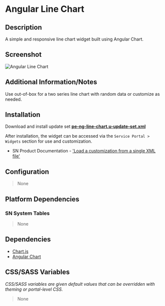 # Angular Line Chart

## Description

A simple and responsive line chart widget built using Angular Chart.

## Screenshot

![Angular Line Chart](https://raw.githubusercontent.com/platform-experience/serviceportal-widget-library/master/src/pe-ng-line-chart/images/pe-angular-line-chart.png)

## Additional Information/Notes

Use out-of-box for a two series line chart with random data or customize as needed.

## Installation

Download and install update set **[pe-ng-line-chart.u-update-set.xml](https://github.com/platform-experience/serviceportal-widget-library/blob/master/src/pe-ng-line-chart/pe-ng-line-chart.u-update-set.xml)**

After installation, the widget can be accessed via the `Service Portal > Widgets` section for use and customization.

- SN Product Documentation - ['Load a customization from a single XML file'](https://docs.servicenow.com/bundle/newyork-application-development/page/build/system-update-sets/task/t_SaveAnUpdateSetAsAnXMLFile.html)

## Configuration

> None

## Platform Dependencies

### SN System Tables

> None

## Dependencies

- [Chart.js](http://www.chartjs.org/)
- [Angular Chart](http://jtblin.github.io/angular-chart.js/)

## CSS/SASS Variables

_CSS/SASS variables are given default values that can be overridden with theming or portal-level CSS._

> None
